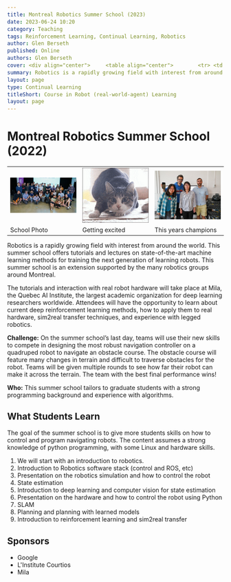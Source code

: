 ```yaml
---
title: Montreal Robotics Summer School (2023)
date: 2023-06-24 10:20
category: Teaching
tags: Reinforcement Learning, Continual Learning, Robotics 
author: Glen Berseth
published: Online
authors: Glen Berseth
cover: <div align="center">     <table align="center">        <tr> <td width="33%">   <img width="100%" src="/assets/projects/MRSS2023/SchoolPhoto.jpg"> </td>   <td width="33%">   <img width="100%" src="/assets/projects/MRSS2023/leggsAreGreat.gif"> </td>  <td width="33%">   <img width="100%" src="/assets/projects/MRSS2023/Winners.jpg"> </td> </tr><tr>    <td width="33%">   School Photo </td><td width="33%"> Getting excited </td><td width="33%">   This years champions </td> </tr> </table></div>
summary: Robotics is a rapidly growing field with interest from around the world. This summer school offers tutorials and lectures on state-of-the-art machine learning methods for training the next generation of learning robots. This summer school is an extension supported by the many robotics groups around Montreal. 
layout: page
type: Continual Learning
titleShort: Course in Robot (real-world-agent) Learning
layout: page
---
```


# Montreal Robotics Summer School (2022)

<div align="center">     <table align="center">        <tr> <td width="33%">   <img width="100%" src="/assets/projects/MRSS2023/SchoolPhoto.jpg"> </td>   <td width="33%">   <img width="100%" src="/assets/projects/MRSS2023/leggsAreGreat.gif"> </td>  <td width="33%">   <img width="100%" src="/assets/projects/MRSS2023/Winners.jpg"> </td> </tr><tr>    <td width="33%">   School Photo </td><td width="33%"> Getting excited </td><td width="33%">   This years champions </td> </tr> </table></div>

Robotics is a rapidly growing field with interest from around the world. This summer school offers tutorials and lectures on state-of-the-art machine learning methods for training the next generation of learning robots. This summer school is an extension supported by the many robotics groups around Montreal.

The tutorials and interaction with real robot hardware will take place at Mila, the Quebec AI Institute, the largest academic organization for deep learning researchers worldwide. Attendees will have the opportunity to learn about current deep reinforcement learning methods, how to apply them to real hardware, sim2real transfer techniques, and experience with legged robotics. 

**Challenge:** On the summer school’s last day, teams will use their new skills to compete in designing the most robust navigation controller on a quadruped robot to navigate an obstacle course. The obstacle course will feature many changes in terrain and difficult to traverse obstacles for the robot. Teams will be given multiple rounds to see how far their robot can make it across the terrain. The team with the best final performance wins!

**Who:** This summer school tailors to graduate students with a strong programming background and experience with algorithms.

## What Students Learn

The goal of the summer school is to give more students skills on how to control and program navigating robots. The content assumes a strong knowledge of python programming, with some Linux and hardware skills.

1. We will start with an introduction to robotics.
2. Introduction to Robotics software stack (control and ROS, etc)
3. Presentation on the robotics simulation and how to control the robot
4. State estimation
5. Introduction to deep learning and computer vision for state estimation
6. Presentation on the hardware and how to control the robot using Python
7. SLAM
8. Planning and planning with learned models
9. Introduction to reinforcement learning and sim2real transfer

## Sponsors

- Google
- L'Institute Courtios
- Mila
